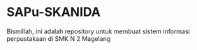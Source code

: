SAPu-SKANIDA
===========

Bismillah, ini adalah repository untuk membuat sistem informasi perpustakaan di SMK N 2 Magelang
